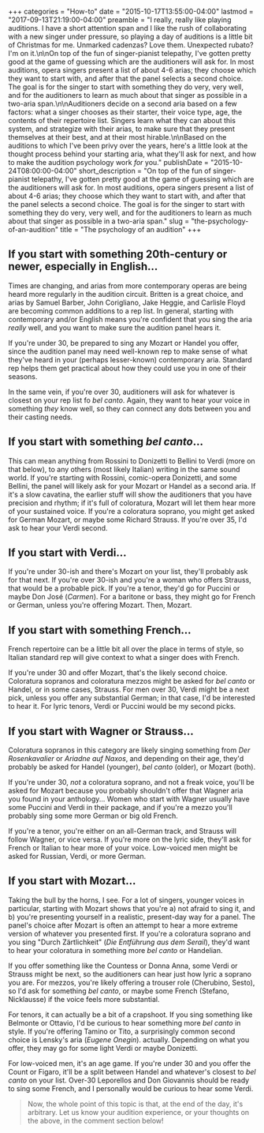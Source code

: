 +++
categories = "How-to"
date = "2015-10-17T13:55:00-04:00"
lastmod = "2017-09-13T21:19:00-04:00"
preamble = "I really, really like playing auditions. I have a short attention span and I like the rush of collaborating with a new singer under pressure, so playing a day of auditions is a little bit of Christmas for me. Unmarked cadenzas? Love them. Unexpected rubato? I'm on it.\n\nOn top of the fun of singer-pianist telepathy, I've gotten pretty good at the game of guessing which are the auditioners will ask for. In most auditions, opera singers present a list of about 4-6 arias; they choose which they want to start with, and after that the panel selects a second choice. The goal is for the singer to start with something they do very, very well, and for the auditioners to learn as much about that singer as possible in a two-aria span.\n\nAuditioners decide on a second aria based on a few factors: what a singer chooses as their starter, their voice type, age, the contents of their repertoire list. Singers learn what they can about this system, and strategize with their arias, to make sure that they present themselves at their best, and at their most hirable.\n\nBased on the auditions to which I've been privy over the years, here's a little look at the thought process behind your starting aria, what they'll ask for next, and how to make the audition psychology work *for* you."
publishDate = "2015-10-24T08:00:00-04:00"
short_description = "On top of the fun of singer-pianist telepathy, I&#039;ve gotten pretty good at the game of guessing which are the auditioners will ask for. In most auditions, opera singers present a list of about 4-6 arias; they choose which they want to start with, and after that the panel selects a second choice. The goal is for the singer to start with something they do very, very well, and for the auditioners to learn as much about that singer as possible in a two-aria span."
slug = "the-psychology-of-an-audition"
title = "The psychology of an audition"
+++

## If you start with something 20th-century or newer, especially in English...

Times are changing, and arias from more contemporary operas are being heard more regularly in the audition circuit. Britten is a great choice, and arias by Samuel Barber, John Corigliano, Jake Heggie, and Carlisle Floyd are becoming common additions to a rep list. In general, starting with contemporary and/or English means you're confident that you sing the aria *really* well, and you want to make sure the audition panel hears it. 

If you're under 30, be prepared to sing any Mozart or Handel you offer, since the audition panel may need well-known rep to make sense of what they've heard in your (perhaps lesser-known) contemporary aria. Standard rep helps them get practical about how they could use you in one of their seasons. 

In the same vein, if you're over 30, auditioners will ask for whatever is closest on your rep list fo *bel canto*. Again, they want to hear your voice in something *they* know well, so they can connect any dots between you and their casting needs.

## If you start with something *bel canto*...

This can mean anything from Rossini to Donizetti to Bellini to Verdi (more on that below), to any others (most likely Italian) writing in the same sound world. If you're starting with Rossini, comic-opera Donizetti, and some Bellini, the panel will likely ask for your Mozart or Handel as a second aria. If it's a slow cavatina, the earlier stuff will show the auditioners that you have precision and rhythm; if it's full of coloratura, Mozart will let them hear more of your sustained voice. If you're a coloratura soprano, you might get asked for German Mozart, or maybe some Richard Strauss. If you're over 35, I'd ask to hear your Verdi second.

## If you start with Verdi...

If you're under 30-ish and there's Mozart on your list, they'll probably ask for that next. If you're over 30-ish and you're a woman who offers Strauss, that would be a probable pick. If you're a tenor, they'd go for Puccini or maybe Don José (*Carmen*). For a baritone or bass, they might go for French or German, unless you're offering Mozart. Then, Mozart.

## If you start with something French...

French repertoire can be a little bit all over the place in terms of style, so Italian standard rep will give context to what a singer does with French.

If you're under 30 and offer Mozart, that's the likely second choice. Coloratura sopranos and coloratura mezzos might be asked for *bel canto* or Handel, or in some cases, Strauss. For men over 30, Verdi might be a next pick, unless you offer any substantial German; in that case, I'd be interested to hear it. For lyric tenors, Verdi or Puccini would be my second picks.

## If you start with Wagner or Strauss...

Coloratura sopranos in this category are likely singing something from *Der Rosenkavalier* or *Ariadne auf Naxos*, and depending on their age, they'd probably be asked for Handel (younger), *bel canto* (older), or Mozart (both).

If you're under 30, *not* a coloratura soprano, and not a freak voice, you'll be asked for Mozart because you probably shouldn't offer that Wagner aria you found in your anthology... Women who start with Wagner usually have some Puccini and Verdi in their package, and if you're a mezzo you'll probably sing some more German or big old French. 

If you're a tenor, you're either on an all-German track, and Strauss will follow Wagner, or vice versa. If you're more on the lyric side, they'll ask for French or Italian to hear more of your voice. Low-voiced men might be asked for Russian, Verdi, or more German.

## If you start with Mozart...

Taking the bull by the horns, I see. For a lot of singers, younger voices in particular, starting with Mozart shows that you're a) not afraid to sing it, and b) you're presenting yourself in a realistic, present-day way for a panel. The panel's choice after Mozart is often an attempt to hear a more extreme version of whatever you presented first. If you're a coloratura soprano and you sing "Durch Zärtlichkeit" (*Die Entführung aus dem Serail*), they'd want to hear your coloratura in something more *bel canto* or Handelian. 

If you offer something like the Countess or Donna Anna, some Verdi or Strauss might be next, so the auditioners can hear just how lyric a soprano you are. For mezzos, you're likely offering a trouser role (Cherubino, Sesto), so I'd ask for something *bel canto*, or maybe some French (Stefano, Nicklausse) if the voice feels more substantial.

For tenors, it can actually be a bit of a crapshoot. If you sing something like Belmonte or Ottavio, I'd be curious to hear something more *bel canto* in style. If you're offering Tamino or Tito, a surprisingly common second choice is Lensky's aria (*Eugene Onegin*). actually. Depending on what you offer, they may go for some light Verdi or maybe Donizetti.

For low-voiced men, it's an age game. If you're under 30 and you offer the Count or Figaro, it'll be a split between Handel and whatever's closest to *bel canto* on your list. Over-30 Leporellos and Don Giovannis should be ready to sing some French, and I personally would be curious to hear some Verdi. 

>Now, the whole point of this topic is that, at the end of the day, it's arbitrary. Let us know your audition experience, or your thoughts on the above, in the comment section below!
